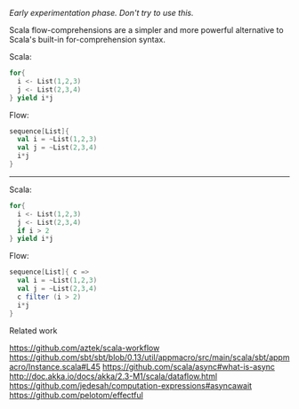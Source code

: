 *Early experimentation phase. Don't try to use this.*

Scala flow-comprehensions are a simpler and more powerful alternative to Scala's built-in for-comprehension syntax.

Scala:

```scala
for{
  i <- List(1,2,3)
  j <- List(2,3,4)
} yield i*j
```

Flow:

```scala
sequence[List]{
  val i = ~List(1,2,3)
  val j = ~List(2,3,4)
  i*j
}

```

-----

Scala:

```scala
for{
  i <- List(1,2,3)
  j <- List(2,3,4)
  if i > 2
} yield i*j
```

Flow:

```scala
sequence[List]{ c =>
  val i = ~List(1,2,3)
  val j = ~List(2,3,4)
  c filter (i > 2)
  i*j
}

```

Related work

https://github.com/aztek/scala-workflow
https://github.com/sbt/sbt/blob/0.13/util/appmacro/src/main/scala/sbt/appmacro/Instance.scala#L45
https://github.com/scala/async#what-is-async
http://doc.akka.io/docs/akka/2.3-M1/scala/dataflow.html
https://github.com/jedesah/computation-expressions#asyncawait
https://github.com/pelotom/effectful
